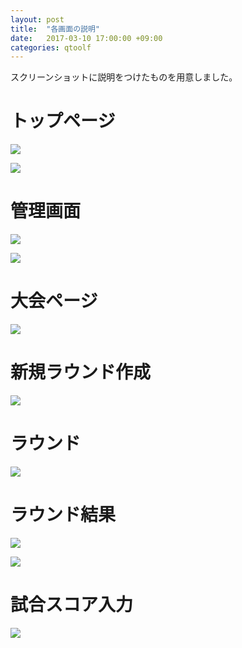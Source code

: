 ```yaml
---
layout: post
title:  "各画面の説明"
date:   2017-03-10 17:00:00 +09:00
categories: qtoolf
---
```


スクリーンショットに説明をつけたものを用意しました。

# トップページ

![]({{site.baseurl}}/images/top.png)

![]({{site.baseurl}}/images/after_login.png)

# 管理画面

![]({{site.baseurl}}/images/admin_top.png)

![]({{site.baseurl}}/images/event_list.png)

# 大会ページ

![]({{site.baseurl}}/images/event_page.png)

# 新規ラウンド作成

![]({{site.baseurl}}/images/new_round.png)

# ラウンド

![]({{site.baseurl}}/images/round.png)

# ラウンド結果

![]({{site.baseurl}}/images/result_1.png)

![]({{site.baseurl}}/images/result_2.png)

# 試合スコア入力

![]({{site.baseurl}}/images/match_input.png)
